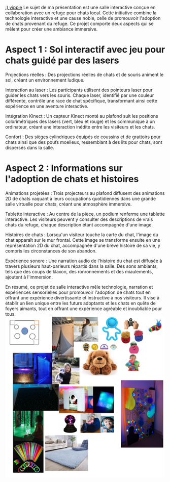[:) yippie](https://jasmine-lapierre.github.io/Presentation_Ideation/#/)
Le sujet de ma présentation est une salle interactive conçue en collaboration avec un refuge pour chats local. Cette initiative combine la technologie interactive et une cause noble, celle de promouvoir l'adoption de chats provenant du refuge. Ce projet comporte deux aspects qui se mêlent pour créer une ambiance immersive.

# Aspect 1 : Sol interactif avec jeu pour chats guidé par des lasers

Projections réelles : Des projections réelles de chats et de souris animent le sol, créant un environnement ludique.

Interaction au laser : Les participants utilisent des pointeurs laser pour guider les chats vers les souris. Chaque laser, identifié par une couleur différente, contrôle une race de chat spécifique, transformant ainsi cette expérience en une aventure interactive.

Intégration Kinect : Un capteur Kinect monté au plafond suit les positions colorimétriques des lasers (vert, bleu et rouge) et les communique à un ordinateur, créant une interaction inédite entre les visiteurs et les chats.

Confort : Des sièges cylindriques équipés de coussins et de grattoirs pour chats ainsi que des poufs moelleux, ressemblant à des lits pour chats, sont dispersés dans la salle.

# Aspect 2 : Informations sur l'adoption de chats et histoires

Animations projetées : Trois projecteurs au plafond diffusent des animations 2D de chats vaquant à leurs occupations quotidiennes dans une grande salle virtuelle pour chats, créant une atmosphère immersive.

Tablette interactive : Au centre de la pièce, un podium renferme une tablette interactive. Les visiteurs peuvent y consulter des descriptions de vrais chats du refuge, chaque description étant accompagnée d'une image.

Histoires de chats : Lorsqu'un visiteur touche la carte du chat, l'image du chat apparaît sur le mur frontal. Cette image se transforme ensuite en une représentation 2D du chat, accompagnée d'une brève histoire de sa vie, y compris les circonstances de son abandon.

Expérience sonore : Une narration audio de l'histoire du chat est diffusée à travers plusieurs haut-parleurs répartis dans la salle. Des sons ambiants, tels que des coups de klaxon, des ronronnements et des miaulements, ajoutent à l'immersion.

En résumé, ce projet de salle interactive mêle technologie, narration et expériences sensorielles pour promouvoir l'adoption de chats tout en offrant une expérience divertissante et instructive à nos visiteurs. Il vise à établir un lien unique entre les futurs adoptants et les chats en quête de foyers aimants, tout en offrant une expérience agréable et inoubliable pour tous.
![voici ma presentation](presentation.jpg)


